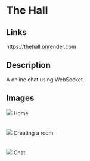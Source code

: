 # The Hall

## Links
https://thehall.onrender.com

## Description
<p>A online chat using WebSocket.</p>

## Images
<img src="https://raw.githubusercontent.com/IonMateus/thehall/main/public/images/home.png"/> 
Home <br> <br>  <br>

<img src="https://raw.githubusercontent.com/IonMateus/thehall/main/public/images/create.png"/>
Creating a room <br>  <br>  <br>

<img src="https://raw.githubusercontent.com/IonMateus/thehall/main/public/images/chat.png"/>
Chat <br>  <br>  <br>
